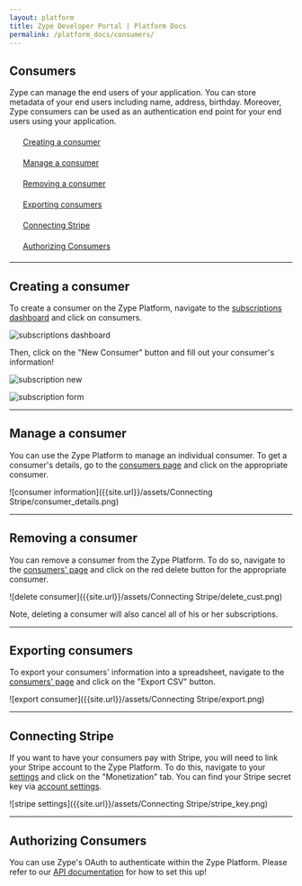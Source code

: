 ```yaml
---
layout: platform
title: Zype Developer Portal | Platform Docs
permalink: /platform_docs/consumers/
---
```

## Consumers
Zype can manage the end users of your application.
You can store metadata of your end users including name, address,
birthday. Moreover, Zype consumers can be used as an authentication end point for your
end users using your application.

<div style="width: 100%;">
<div style="margin: 20px;"><span class="fa fa-file-text" style="margin-right: 4px;"></span>
<a href="#1">
Creating a consumer</a>
</div>

<div style="margin: 20px;"><span class="fa fa-file-text" style="margin-right: 4px;"></span>
<a href="#2">
Manage a consumer</a>
</div>

<div style="margin: 20px;"><span class="fa fa-file-text" style="margin-right: 4px;"></span>
<a href="#3">
Removing a consumer</a>
</div>

<div style="margin: 20px;"><span class="fa fa-file-text" style="margin-right: 4px;"></span>
<a href="#4">
Exporting consumers</a>
</div>

<div style="margin: 20px;"><span class="fa fa-file-text" style="margin-right: 4px;"></span>
<a href="#5">
Connecting Stripe</a>
</div>

<div style="margin: 20px;"><span class="fa fa-file-text" style="margin-right: 4px;"></span>
<a href="#6">
Authorizing Consumers</a>
</div>
</div>

<hr id="1">

## Creating a consumer

To create a consumer on the Zype Platform, navigate to the [subscriptions dashboard](https://admin.zype.com/subscription_overview) and click on consumers.

![subscriptions dashboard]({{site.url}}/assets/consumers/dashboard.png)

Then, click on the "New Consumer" button and fill out your consumer's information!

![subscription new]({{site.url}}/assets/consumers/new_consumer.png)

![subscription form]({{site.url}}/assets/consumers/form.png)

<hr id="2">

## Manage a consumer
You can use the Zype Platform to manage an individual consumer. To get a consumer's details, go to the [consumers page](https://admin.zype.com/consumers) and click on the appropriate consumer.

![consumer information]({{site.url}}/assets/Connecting Stripe/consumer_details.png)

<hr id='3'>

## Removing a consumer
You can remove a consumer from the Zype Platform. To do so, navigate to the [consumers' page](https://admin.zype.com/consumers)
and click on the red delete button for the appropriate consumer.

![delete consumer]({{site.url}}/assets/Connecting Stripe/delete_cust.png)

Note, deleting a consumer will also cancel all of his or her subscriptions.

<hr id='4'>

## Exporting consumers

To export your consumers' information into a spreadsheet, navigate to the [consumers' page](https://admin.zype.com/consumers) and click on the "Export CSV" button.

![export consumer]({{site.url}}/assets/Connecting Stripe/export.png)

<hr id="5">

## Connecting Stripe
If you want to have your consumers pay with Stripe, you will need to link
your Stripe account to the Zype Platform. To do this, navigate to your
[settings](https://admin.zype.com/site/edit) and click on the "Monetization" tab. You can find your Stripe secret key via [account settings](https://dashboard.stripe.com/account/apikeys).

![stripe settings]({{site.url}}/assets/Connecting Stripe/stripe_key.png)

<hr id='6'>

## Authorizing Consumers
You can use Zype's OAuth to authenticate within the Zype Platform. Please refer to our
[API documentation](#) for how to set this up!

